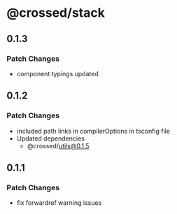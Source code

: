 # @crossed/stack

## 0.1.3

### Patch Changes

- component typings updated

## 0.1.2

### Patch Changes

- included path links in compilerOptions in tsconfig file
- Updated dependencies
  - @crossed/utils@0.1.5

## 0.1.1

### Patch Changes

- fix forwardref warning issues
